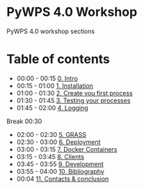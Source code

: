 # PyWPS 4.0 Workshop

PyWPS 4.0 workshop sections 

# Table of contents

* 00:00 - 00:15 [0. Intro](00*-Intro.md)
* 00:15 - 01:00 [1. Installation](01-Installation.md)
* 01:00 - 01:30 [2. Create you first process](02-Process.md)
* 01:30 - 01:45 [3. Testing your processes](03-Testing.md)
* 01:45 - 02:00 [4. Logging](04-Logging.md)

Break 00:30

* 02:00 - 02:30 [5. GRASS](05-GRASS.md)
* 02:30 - 03:00 [6. Deployment](06-Deployment.md)
* 03:00 - 03:15 [7. Docker Containers](07-Docker.md)
* 03:15 - 03:45 [8. Clients](08-Clients.md)
* 03:45 - 03:55 [9. Development](09-Development.md)
* 03:55 - 04:00 [10. Bibliography](10-Bibliography.md)
* 00:04 [11. Contacts & conclusion](11-Contacts.md)







